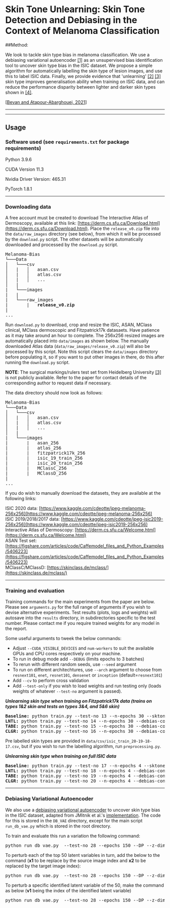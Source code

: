 # Skin Tone Unlearning: Skin Tone Detection and Debiasing in the Context of Melanoma Classification

##Method:

We look to tackle skin type bias in melanoma classification. We use a debiasing variational autoencoder
[[1]](https://www.aies-conference.com/2019/wp-content/papers/main/AIES-19_paper_220.pdf) as an unsupervised bias
identification tool to uncover skin type bias in the ISIC dataset. We propose a simple algorithm for automatically
labelling the skin type of lesion images, and use this to label ISIC data. Finally, we provide evidence that
'unlearning' 
[[2]](https://openaccess.thecvf.com/content_CVPR_2019/papers/Kim_Learning_Not_to_Learn_Training_Deep_Neural_Networks_With_Biased_CVPR_2019_paper.pdf) 
[[3]](https://www.robots.ox.ac.uk/~vgg/publications/2018/Alvi18/alvi18.pdf) skin type improves generalisation ability
when training on ISIC data, and can reduce the performance disparity between lighter and darker skin types shown in 
[[4]](https://arxiv.org/abs/2104.09957).

[[Bevan and Atapour-Abarghouei, 2021](https://arxiv.org/pdf/2109.09818.pdf)]

---
---

## Usage

### Software used (see `requirements.txt` for package requirements)

Python 3.9.6

CUDA Version 11.3

Nvidia Driver Version: 465.31

PyTorch 1.8.1

---

### Downloading data

A free account must be created to download The Interactive Atlas of Dermoscopy, available at this link:
[https://derm.cs.sfu.ca/Download.html](https://derm.cs.sfu.ca/Download.html). Place the `release_v0.zip` file into the
`data/raw_images` directory (see below), from which it will be processed by the `download.py` script. The other datasets
will be automatically downloaded and processed by the `download.py` script.

<pre>
Melanoma-Bias  
└───Data
│   └───csv
│   |   │   asan.csv
│   |   │   atlas.csv
│   |   │   ...
│   |
|   └───images
|   |
|   └───raw_images
|       |   <b>release_v0.zip</b>
|
...
</pre>

Run `download.py` to download, crop and resize the ISIC, ASAN, MClass clinical, MClass dermoscopic and Fitzpatrick17k
datasaets. Have patience as it may take around an hour to complete. The 256x256 resized images are automatically placed
into `data/images` as shown below. The manually downloaded Atlas data (`data/raw_images/release_v0.zip`) will also be
processed by this script. Note this script clears the `data/images` directory before populating it, so if you want to put other
images in there, do this after running the `download.py` script.

**NOTE**: The surgical markings/rulers test set from Heidelberg University [[3]](https://www.ncbi.nlm.nih.gov/pmc/articles/PMC6694463/) is not publicly available. Refer to the paper for contact details of the corresponding author to request data if necessary.

The data directory should now look as follows:
<pre>
Melanoma-Bias  
└───Data
│   └───csv
│   |   │   asan.csv
│   |   │   atlas.csv
│   |   │   ...
│   |
|   └───images
|       |   asan_256
|       |   atlas_256
|       |   fitzpatrick17k_256
|       |   isic_19_train_256
|       |   isic_20_train_256
|       |   MClassC_256
|       |   MClassD_256
|
...
</pre>

If you do wish to manually download the datasets, they are available at the following links:

ISIC 2020 data: [https://www.kaggle.com/cdeotte/jpeg-melanoma-256x256](https://www.kaggle.com/cdeotte/jpeg-melanoma-256x256)  
ISIC 2019/2018/2017 data: [https://www.kaggle.com/cdeotte/jpeg-isic2019-256x256](https://www.kaggle.com/cdeotte/jpeg-isic2019-256x256)  
Interactive Atlas of Dermoscopy: [https://derm.cs.sfu.ca/Welcome.html](https://derm.cs.sfu.ca/Welcome.html)  
ASAN Test set: [https://figshare.com/articles/code/Caffemodel_files_and_Python_Examples/5406223](https://figshare.com/articles/code/Caffemodel_files_and_Python_Examples/5406223)  
MClassC/MClassD: [https://skinclass.de/mclass/](https://skinclass.de/mclass/)

---

### Training and evaluation

Training commands for the main experiments from the paper are below. Please see `arguments.py` for the full range of arguments if you wish to devise alternative experiments. Test results (plots, logs and weights) will autosave into the `results` directory, in subdirectories specific to the test number. Please contact me if you require trained weights for any model in the report.

Some useful arguments to tweek the below commands:
* Adjust `--CUDA_VISIBLE_DEVICES` and `num-workers` to suit the available GPUs and CPU cores respectively on your machine.
* To run in debug mode add `--DEBUG` (limits epochs to 3 batches)
* To rerun with different random seeds, use `--seed` argument
* To run on different architechtures, use `--arch` argument to choose from `resnext101`, `enet`, `resnet101`, `densenet` or `inception` (default=`resnext101`)
* Add `--cv` to perform cross validation
* Add `--test-only` if you wish to load weights and run testing only (loads weights of whatever `--test-no` argument is passed).

***Unlearning skin type when training on Fitzpatrick17k data (trains on types 1&2 skin and tests on types 3&4, and 5&6 skin)***
<pre>
<b>Baseline:</b> python train.py --test-no 13 --n-epochs 30 --sktone --CUDA_VISIBLE_DEVICES 0,1 --dataset Fitzpatrick17k --split-skin-types
<b>LNTL:</b> python train.py --test-no 14 --n-epochs 30 --debias-config LNTL --GRL --sktone --CUDA_VISIBLE_DEVICES 0,1 --dataset Fitzpatrick17k --split-skin-types
<b>TABE:</b> python train.py --test-no 15 --n-epochs 30 --debias-config TABE --sktone --CUDA_VISIBLE_DEVICES 0,1 --dataset Fitzpatrick17k --split-skin-types
<b>CLGR:</b> python train.py --test-no 16 --n-epochs 30 --debias-config TABE --GRL --sktone --CUDA_VISIBLE_DEVICES 0,1 --dataset Fitzpatrick17k --split-skin-types
</pre>

Pre labelled skin types are provided in `data/csv/isic_train_20-19-18-17.csv`, but if you wish to run the labelling algorithm, run `preprocessing.py`.

***Unlearning skin type when training on full ISIC data***
<pre>
<b>Baseline:</b> python train.py --test-no 17 --n-epochs 4 --sktone --CUDA_VISIBLE_DEVICES 0,1
<b>LNTL:</b> python train.py --test-no 18 --n-epochs 4 --debias-config LNTL --GRL --sktone --CUDA_VISIBLE_DEVICES 0,1 --num-aux 6
<b>TABE:</b> python train.py --test-no 19 --n-epochs 4 --debias-config TABE --sktone --CUDA_VISIBLE_DEVICES 0,1 --num-aux 6
<b>CLGR:</b> python train.py --test-no 20 --n-epochs 4 --debias-config TABE --GRL --sktone --CUDA_VISIBLE_DEVICES 0,1 --num-aux 6
</pre>

---

### Debiasing Variational Autoencoder

We also use a [debiasing variational autoencoder](https://www.aies-conference.com/2019/wp-content/papers/main/AIES-19_paper_220.pdf) to uncover skin type bias in the ISIC dataset, adapted from JMitnik et al.'s [implementation](https://github.com/JMitnik/FacialDebiasing). The code for this is stored in the `DB_VAE` directory, except for the main script `run_db_vae.py` which is stored in the root directory.

To train and evaluate this run a variation the following command:
<pre>
python run_db_vae.py  --test-no 28 --epochs 150 --DP --z-dim 512 --debias-type max50
</pre>

To perturb each of the top 50 latent variables in turn, add the below to the command (<b>x1</b> to be replace by the source image index and <b>x2</b> to be replaced by the target image index):
<pre>
python run_db_vae.py  --test-no 28 --epochs 150 --DP --z-dim 512 --debias-type max50 --run-mode perturb --var-to-perturb 50 --interp1 <b>x1</b> --interp2 <b>x2</b> --load-model
</pre>

To perturb a specific identified latent variable of the 50, make the command as below (<b>v1</b> being the index of the identified latent variable)
<pre>
python run_db_vae.py  --test-no 28 --epochs 150 --DP --z-dim 512 --debias-type max50 --run-mode perturb --var-to-perturb <b>v1</b> --interp1 <b>x1</b> --interp2 <b>x2</b> --load-model --perturb-single
</pre>
